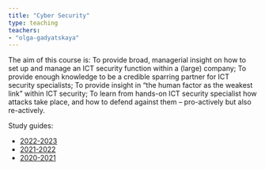 ```yaml
---
title: "Cyber Security"
type: teaching
teachers:
- "olga-gadyatskaya"
---
```


The aim of this course is: To provide broad, managerial insight on how to set up and manage an ICT security function within a (large) company; To provide enough knowledge to be a credible sparring partner for ICT security specialists; To provide insight in “the human factor as the weakest link” within ICT security; To learn from hands-on ICT security specialist how attacks take place, and how to defend against them – pro-actively but also re-actively.

Study guides:

- [2022-2023](https://studiegids.universiteitleiden.nl/courses/114099/cyber-security)
- [2021-2022](https://studiegids.universiteitleiden.nl/courses/105127/cyber-security)
- [2020-2021](https://studiegids.universiteitleiden.nl/courses/102197/cyber-security)
